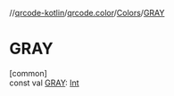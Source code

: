 //[qrcode-kotlin](../../../index.md)/[qrcode.color](../index.md)/[Colors](index.md)/[GRAY](-g-r-a-y.md)

# GRAY

[common]\
const val [GRAY](-g-r-a-y.md): [Int](https://kotlinlang.org/api/latest/jvm/stdlib/kotlin-stdlib/kotlin/-int/index.html)
